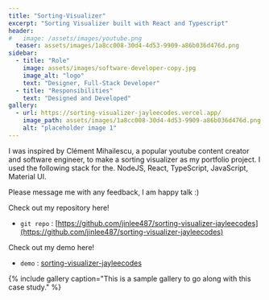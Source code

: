 ```yaml
---
title: "Sorting-Visualizer"
excerpt: "Sorting Visualizer built with React and Typescript"
header:
#   image: /assets/images/youtube.png
  teaser: assets/images/1a8cc008-30d4-4d53-9909-a86b036d476d.png
sidebar:
  - title: "Role"
    image: assets/images/software-developer-copy.jpg
    image_alt: "logo"
    text: "Designer, Full-Stack Developer"
  - title: "Responsibilities"
    text: "Designed and Developed"
gallery:
  - url: https://sorting-visualizer-jayleecodes.vercel.app/
    image_path: assets/images/1a8cc008-30d4-4d53-9909-a86b036d476d.png
    alt: "placeholder image 1"
---
```


I was inspired by Clément Mihailescu, a popular youtube content creator and software engineer, to make a sorting visualizer as my portfolio project. I used the following stack for the. NodeJS, React, TypeScript, JavaScript, Material UI. 

Please message me with any feedback, I am happy talk :)

Check out my repository here!
- `git repo` : [https://github.com/jinlee487/sorting-visualizer-jayleecodes](https://github.com/jinlee487/sorting-visualizer-jayleecodes)

Check out my demo here!
- `demo` : [sorting-visualizer-jayleecodes](https://sorting-visualizer-jayleecodes.vercel.app/)

{% include gallery caption="This is a sample gallery to go along with this case study." %}
